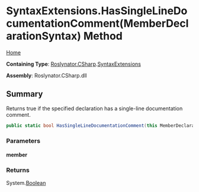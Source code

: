# SyntaxExtensions\.HasSingleLineDocumentationComment\(MemberDeclarationSyntax\) Method <a name="_Top"></a>

[Home](../../../../README.md)

**Containing Type**: [Roslynator.CSharp](../../README.md#_Top)\.[SyntaxExtensions](../README.md#_Top)

**Assembly**: Roslynator\.CSharp\.dll

## Summary

Returns true if the specified declaration has a single\-line documentation comment\.

```csharp
public static bool HasSingleLineDocumentationComment(this MemberDeclarationSyntax member)
```

### Parameters

#### member

### Returns

System\.[Boolean](https://docs.microsoft.com/en-us/dotnet/api/system.boolean)

